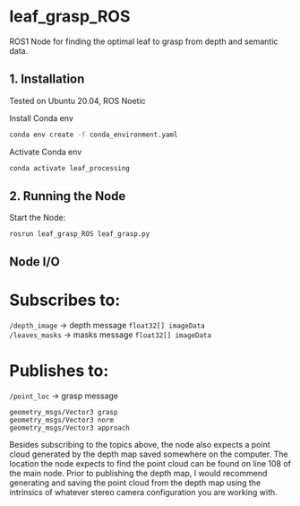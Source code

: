 # leaf_grasp_ROS
ROS1 Node for finding the optimal leaf to grasp from depth and semantic data.


## 1. Installation
Tested on Ubuntu 20.04, ROS Noetic

Install Conda env
```bash
conda env create -f conda_environment.yaml
```
Activate Conda env
```bash
conda activate leaf_processing
```

## 2. Running the Node

Start the Node:

```
rosrun leaf_grasp_ROS leaf_grasp.py
```

## Node I/O

# Subscribes to:
  `/depth_image` -> depth message `float32[] imageData` \
  `/leaves_masks` -> masks message `float32[] imageData`

# Publishes to:
  `/point_loc` -> grasp message 
  
  `geometry_msgs/Vector3 grasp` \
  `geometry_msgs/Vector3 norm` \
  `geometry_msgs/Vector3 approach`

Besides subscribing to the topics above, the node also expects a point cloud generated by the depth map saved somewhere on the computer. The location the node expects to find the point cloud can be found on line 108 of the main node. Prior to publishing the depth map, I would recommend generating and saving the point cloud from the depth map using the intrinsics of whatever stereo camera configuration you are working with.
  
